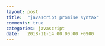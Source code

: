 ```yaml
---
layout: post
title:  "javascript promise syntax"
comments: true
categories: javascript
date:   2018-11-14 00:00:00 +0900
---
```

